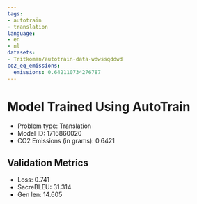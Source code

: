 ```yaml
---
tags:
- autotrain
- translation
language:
- en
- nl
datasets:
- Tritkoman/autotrain-data-wdwssqddwd
co2_eq_emissions:
  emissions: 0.642110734276787
---
```


# Model Trained Using AutoTrain

- Problem type: Translation
- Model ID: 1716860020
- CO2 Emissions (in grams): 0.6421

## Validation Metrics

- Loss: 0.741
- SacreBLEU: 31.314
- Gen len: 14.605